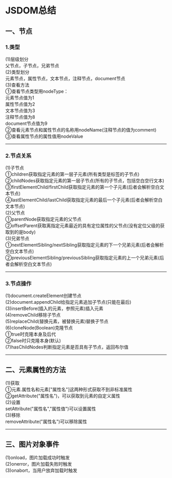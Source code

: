 # JSDOM总结  
## 一、节点  
### 1.类型  
(1)层级划分  
父节点，子节点，兄弟节点   
(2)类型划分  
元素节点，属性节点，文本节点，注释节点，document节点   
(3)查看方法  
①查看节点类型用nodeType：  
元素节点值为1  
属性节点值为2  
文本节点值为3  
注释节点值为8  
document节点值为9  
②查看元素节点和属性节点的名称用nodeName(注释节点的值为comment)  
③查看属性节点的属性值用nodeValue  
***  
### 2.节点关系  
(1)子节点  
①children获取指定元素的第一层子元素(所有类型是标签的子节点)  
②childNodes获取指定元素的第一层子节点(所有的子节点，包括空白空行文本)  
③firstElementChild/firstChild获取指定元素的第一个子元素(后者会解析空白文本节点)  
④lastElementChild/lastChild获取指定元素的最后一个子元素(后者会解析空白文本节点)  
(2)父节点  
①parentNode获取指定元素的父节点  
②offsetParent获取离指定元素最近的具有定位属性的父节点(没有定位父级的获取到的是body)  
(3)兄弟节点  
①nextElementSibling/nextSibling获取指定元素的下一个兄弟元素(后者会解析空白文本节点)  
②previousElementSibling/previousSibling获取指定元素的上一个兄弟元素(后者会解析空白文本节点)  
***  
### 3.节点操作  
(1)document.createElement创建节点  
(2)document.appendChild给指定元素追加子节点(只能在最后)  
(3)insertBefore(插入的元素，参照元素)插入元素  
(4)removeChild移除子节点  
(5)replaceChild(替换元素，被替换元素)替换子节点  
(6)cloneNode(Boolean)克隆节点  
①true时克隆本身及后代  
②false时只克隆本身(默认)  
(7)hasChildNodes判断指定元素是否具有子节点，返回布尔值  
***  
## 二、元素属性的方法  
(1)获取  
①元素.属性名和元素["属性名"]这两种形式获取不到非标准属性  
②getAttribute("属性名")，可以获取到元素的自定义属性  
(2)设置  
setAttribute("属性名","属性值")可以设置属性  
(3)移除  
removeAttribute("属性名")可以移除属性  
***  
## 三、图片对象事件  
(1)onload，图片加载成功时触发  
(2)onerror，图片加载失败时触发  
(3)onabort，当用户放弃加载时触发